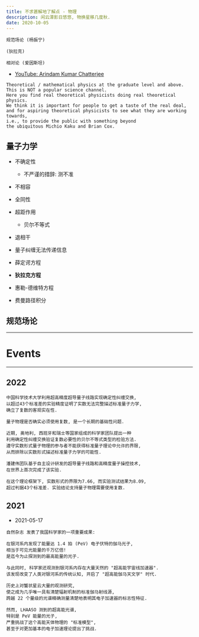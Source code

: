 ```yaml
---
title: 不求甚解地了解点 - 物理
description: 闲云潭影日悠悠, 物换星移几度秋.
date: 2020-10-05
---
```


```
规范场论 (杨振宁)

(狄拉克)

相对论 (爱因斯坦)
```

* [YouTube: Arindam Kumar Chatterjee](https://www.youtube.com/channel/UCdnu4FeJYj_JOdh682wzHfg)

```
Theoretical / mathematical physics at the graduate level and above.
This is NOT a popular science channel.
Here you find real theoretical physicists doing real theoretical physics.
We think it is important for people to get a taste of the real deal,
and for aspiring theoretical physicists to see what they are working towards,
i.e., to provide the public with something beyond
the ubiquitous Michio Kaku and Brian Cox.
```

## 量子力学

* 不确定性
  - 不严谨的措辞: 测不准
* 不相容
* 全同性
* 超距作用
  - 贝尔不等式
* 退相干
* 量子纠缠无法传递信息

* 薛定谔方程
* **狄拉克方程**
* 惠勒-德维特方程
* 费曼路径积分

## 规范场论

------------------

# Events

------------------

## 2022

```
中国科学技术大学利用超高精度超导量子线路实现确定性纠缠交换, 
以超过43个标准差的实验精度证明了实数无法完整描述标准量子力学, 
确立了复数的客观实在性. 

量子物理是否确实必须使用复数, 是一个长期的基础性问题. 

近期, 奥地利, 西班牙和瑞士等国家组成的科学家团队提出一种
利用确定性纠缠交换验证复数必要性的贝尔不等式类型的检验方法. 
遵守实数形式量子物理的参与者不能获得标准量子理论中允许的界限, 
从而排除以实数形式描述标准量子力学的可能性. 

潘建伟团队基于自主设计研发的超导量子线路和高精度量子操控技术, 
在世界上首次完成了该实验. 

在这个理论框架下, 实数形式的界限为7.66, 而实验测试结果为8.09, 
超过判据43个标准差. 实验结论支持量子物理需要使用复数. 
```

## 2021

* 2021-05-17

```
自然杂志 发表了我国科学家的一项重要成果:

在银河系内发现了能量达 1.4 拍 (PeV) 电子伏特的伽马光子,
相当于可见光能量的千万亿倍!
是迄今为止探测到的最高能量的光子.

与此同时, 科学家还观测到银河系内存在大量天然的 "超高能宇宙线加速器".
该发现改变了人类对银河系的传统认知, 开启了 "超高能伽马天文学" 时代.

历史上对蟹状星云大量的观测研究,
使之成为几乎唯一具有清楚辐射机制的标准伽马射线源,
跨越 22 个量级的光谱精确测量清楚地表明其电子加速器的标志性特征.

然而, LHAASO 测到的超高能光谱,
特别是 PeV 能量的光子,
严重挑战了这个高能天体物理的 "标准模型",
甚至于对更加基本的电子加速理论提出了挑战.
```
